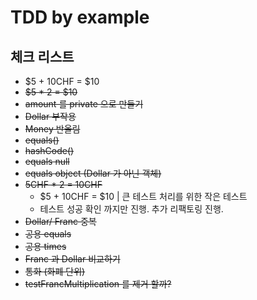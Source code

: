 # TDD by example

## 체크 리스트
* $5 + 10CHF = $10
* ~~$5 * 2 = $10~~ 
* ~~amount 를 private 으로 만들기~~
* ~~Dollar 부작용~~
* ~~Money 반올림~~
* ~~equals()~~
* ~~hashCode()~~
* ~~equals null~~
* ~~equals object (Dollar 가 아닌 객체)~~
* ~~5CHF * 2 = 10CHF~~
  * $5 + 10CHF = $10 | 큰 테스트 처리를 위한 작은 테스트
  * 테스트 성공 확인 까지만 진행. 추가 리팩토링 진행.
* ~~Dollar/ Franc 중복~~
* ~~공용 equals~~
* ~~공용 times~~
* ~~Franc 과 Dollar 비교하기~~
* ~~통화 (화폐 단위)~~
* ~~testFrancMultiplication 를 제거 할까?~~